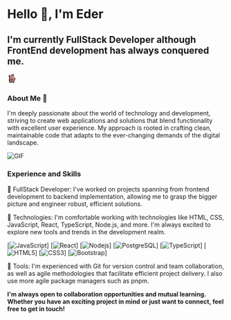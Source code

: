 # Hello 👋, I'm Eder 

## I'm currently FullStack Developer although FrontEnd development has always conquered me.  
<img alt="GIF" src="https://github.com/SatYu26/SatYu26/blob/master/Assets/gandalf_parrot.gif" width="20vw" />

### About Me 🚀

I'm deeply passionate about the world of technology and development, striving to create web applications and solutions that blend functionality with excellent user experience. My approach is rooted in crafting clean, maintainable code that adapts to the ever-changing demands of the digital landscape.

<img alt="GIF" src="https://media.tenor.com/Ug6cbVA1ZsMAAAAd/developer.gif" width="20vw" />


### Experience and Skills

💼 FullStack Developer: I've worked on projects spanning from frontend development to backend implementation, allowing me to grasp the bigger picture and engineer robust, efficient solutions.

🚀 Technologies: I'm comfortable working with technologies like HTML, CSS, JavaScript, React, TypeScript, Node.js, and more. I'm always excited to explore new tools and trends in the development realm.

[![JavaScript](https://img.shields.io/badge/JavaScript-F7DF1E?style=flat-square&logo=JavaScript&logoColor=black)]
[![React](https://img.shields.io/badge/React-0f2876?style=flat-square&logo=React&logoColor=white)]
[![Nodejs](https://img.shields.io/badge/-Nodejs-black?style=flat-square&logo=Node.js)]
[![PostgreSQL](https://img.shields.io/badge/-PostgreSQL-336791?style=flat-square&logo=postgresql)]
[![TypeScript](https://img.shields.io/badge/-TypeScript-007ACC?style=flat-square&logo=typescript)]
[![HTML5](https://img.shields.io/badge/-HTML5-E34F26?style=flat-square&logo=html5&logoColor=white)]
[![CSS3](https://img.shields.io/badge/-CSS3-1572B6?style=flat-square&logo=css3)]
[![Bootstrap](https://img.shields.io/badge/-Bootstrap-563D7C?style=flat-square&logo=bootstrap)]

🔧 Tools: I'm experienced with Git for version control and team collaboration, as well as agile methodologies that facilitate efficient project delivery. I also use more agile package managers such as pnpm. 

**I'm always open to collaboration opportunities and mutual learning. Whether you have an exciting project in mind or just want to connect, feel free to get in touch!**

